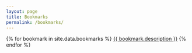 ```yaml
---
layout: page
title: Bookmarks
permalink: /bookmarks/
---
```


<div style="word-break:break-all;">
{% for bookmark in site.data.bookmarks %}
    <a href="{{ bookmark.link }}" target="_blank">{{ bookmark.description }}</a>
{% endfor %}
</div>
